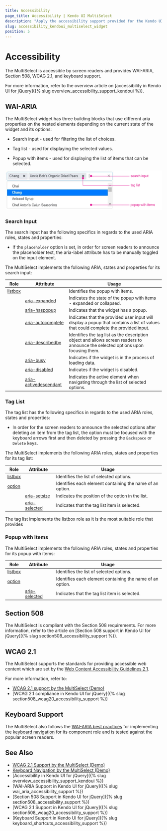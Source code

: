 ```yaml
---
title: Accessibility
page_title: Accessibility | Kendo UI MultiSelect
description: "Apply the accessibility support provided for the Kendo UI MultiSelect widget."
slug: accessibility_kendoui_multiselect_widget
position: 5
---
```


# Accessibility

The MultiSelect is accessible by screen readers and provides WAI-ARIA, Section 508, WCAG 2.1, and keyboard support.

For more information, refer to the overview article on [accessibility in Kendo UI for jQuery]({% slug overview_accessibility_support_kendoui %}).

## WAI-ARIA

The MultiSelect widget has three building blocks that use different aria properties on the nested elements depending on the current state of the widget and its options:

* Search input - used for filtering the list of choices.

* Tag list - used for displaying the selected values.

* Popup with items - used for displaying the list of items that can be selected.

![Structure of the MultiSelect](images/multiselect-structure.png)

### Search Input

The search input has the following specifics in regards to the used ARIA roles, states and properties:

* If the `placeholder` option is set, in order for screen readers to announce the placeholder text, the aria-label attribute has to be manually toggled on the input element.

The MultiSelect implements the following ARIA, states and properties for its search input:

| Role     | Attribute             | Usage                                       |
|----------|---------------------- |---------------------------------------------|
| [listbox](https://www.w3.org/TR/wai-aria-1.1/#listbox)  |                       | Identifies the popup with items.
|          | [aria-expanded](https://www.w3.org/TR/wai-aria-1.1/#aria-expanded)         | Indicates the state of the popup with items - expanded or collapsed. |
|          | [aria-haspopup](https://www.w3.org/TR/wai-aria-1.1/#aria-haspopup)         | Indicates that the widget has a popup. |
|          | [aria-autocomplete](https://www.w3.org/TR/wai-aria-1.1/#aria-autocomplete)     | Indicates that the provided user input will display a popup that contains a list of values that could complete the provided input. |
|          | [aria-describedby](https://www.w3.org/TR/wai-aria-1.1/#aria-describedby)  | Identifies the tag list as the description object and allows screen readers to announce the selected options upon focusing them. |
|          | [aria-busy](https://www.w3.org/TR/wai-aria-1.1/#aria-busy)             | Indicates if the widget is in the process of loading data. |
|          | [aria-disabled](https://www.w3.org/TR/wai-aria-1.1/#aria-disabled)         | Indicates if the widget is disabled. |
|          | [aria-activedescendant](https://www.w3.org/TR/wai-aria-1.1/#aria-activedescendant) | Indicates the active element when navigating through the list of selected options. |

### Tag List

The tag list has the following specifics in regards to the used ARIA roles, states and properties:

* In order for the screen readers to announce the selected options after deleting an item from the tag list, the option must be focused with the keyboard arrows first and then deleted by pressing the `Backspace` or `Delete` keys.

The MultiSelect implements the following ARIA roles, states and properties for its tag list:

| Role                                                    | Attribute     | Usage                                       |
|---------------------------------------------------------|---------------|---------------------------------------------|
| [listbox](https://www.w3.org/TR/wai-aria-1.1/#listbox)  |               | Identifies the list of selected options.
| [option](https://www.w3.org/TR/wai-aria-1.1/#option)    |               | Identifies each element containing the name of an option. |
|                                                         | [aria-setsize](https://www.w3.org/TR/wai-aria-1.1/#aria-setsize)  | Indicates the position of the option in the list. |
|                                                         | [aria-selected](https://www.w3.org/TR/wai-aria-1.1/#aria-selected) | Indicates that the tag list item is selected. |

The tag list implements the listbox role as it is the most suitable role that provides

### Popup with Items

The MultiSelect implements the following ARIA roles, states and properties for its popup with items:

| Role     | Attribute     | Usage                                       |
|----------|-------------  |---------------------------------------------|
| [listbox](https://www.w3.org/TR/wai-aria-1.1/#listbox)  |               | Identifies the list of selected options.
| [option](https://www.w3.org/TR/wai-aria-1.1/#option)   |               | Identifies each element containing the name of an option. |
|          | [aria-selected](https://www.w3.org/TR/wai-aria-1.1/#aria-selected) | Indicates that the tag list item is selected. |

## Section 508

The MultiSelect is compliant with the Section 508 requirements. For more information, refer to the article on [Section 508 support in Kendo UI for jQuery]({% slug section508_accessibility_support %}).

## WCAG 2.1

The MultiSelect supports the standards for providing accessible web content which are set by the [Web Content Accessibility Guidelines 2.1](https://www.w3.org/TR/WCAG/).

For more information, refer to:

* [WCAG 2.1 support by the MultiSelect (Demo)](http://demos.telerik.com/kendo-ui/multiselect/index)
* [WCAG 2.1 compliance in Kendo UI for jQuery]({% slug section508_wcag20_accessibility_support %})

## Keyboard Support

The MultiSelect also follows the [WAI-ARIA best practices](https://www.w3.org/TR/wai-aria-practices/) for implementing the [keyboard navigation](https://demos.telerik.com/kendo-ui/multiselect/keyboard-navigation) for its component role and is tested against the popular screen readers.

## See Also

* [WCAG 2.1 Support by the MultiSelect (Demo)](http://demos.telerik.com/kendo-ui/multiselect/index)
* [Keyboard Navigation by the MultiSelect (Demo)](http://demos.telerik.com/kendo-ui/web/multiselect/navigation.html)
* [Accessibility in Kendo UI for jQuery]({% slug overview_accessibility_support_kendoui %})
* [WAI-ARIA Support in Kendo UI for jQuery]({% slug wai_aria_accessibility_support %})
* [Section 508 Support in Kendo UI for jQuery]({% slug section508_accessibility_support %})
* [WCAG 2.1 Support in Kendo UI for jQuery]({% slug section508_wcag20_accessibility_support %})
* [Keyboard Support in Kendo UI for jQuery]({% slug keyboard_shortcuts_accessibility_support %})